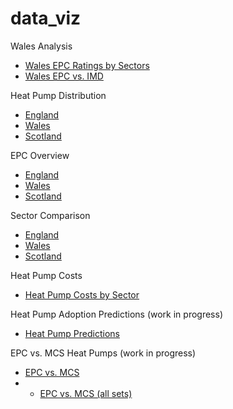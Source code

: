 # data_viz

Wales Analysis

- <a href="Wales_EPC.html" title="Wales EPC">Wales EPC Ratings by Sectors</a>
- <a href="Wales_EPC_IMD.html" title="Wales EPC IMD">Wales EPC vs. IMD</a>



Heat Pump Distribution

- <a href="Heat_Pumps_England.html" title="England">England</a>
- <a href="Heat_Pumps_Wales.html" title="Wales">Wales</a>
- <a href="Heat_Pumps_Scotland.html" title="Scotland">Scotland</a>




EPC Overview

- <a href="Weighted_EPC_England.html" title="England">England</a>
- <a href="Weighted_EPC_Wales.html" title="Wales">Wales</a>
- <a href="Weighted_EPC_Scotland.html" title="Scotland">Scotland</a>



Sector Comparison

- <a href="Sector_Comparison_England.html" title="England">England</a>
- <a href="Sector_Comparison_Wales.html" title="Wales">Wales</a>
- <a href="Sector_Comparison_Scotland.html" title="Scotland">Scotland</a>

Heat Pump Costs

- <a href="Costs.html" title="Scotland">Heat Pump Costs by Sector</a>



Heat Pump Adoption Predictions (work in progress)

- <a href="Coverage.html" title="Heat Pump Predictions">Heat Pump Predictions</a>

EPC vs. MCS Heat Pumps (work in progress)

- <a href="EPC_vs_MCS.html" title="Heat Pump Predictions">EPC vs. MCS</a>
- - <a href="EPC_vs_MCS_all.html" title="Heat Pump Predictions">EPC vs. MCS (all sets)</a>